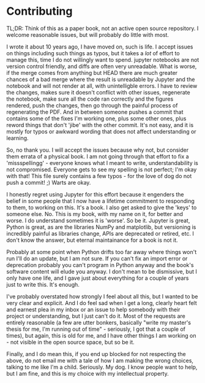 # Contributing

TL;DR: Think of this as a paper book, not an active open source repository. I welcome reasonable issues, but will probably do little with most.

I wrote it about 10 years ago, I have moved on, such is life. I accept issues on things including such things as typos, but it takes a *lot* of effort to manage this, time I do not willingly want to spend. jupyter notebooks are not version control friendly, and diffs are often very unreadable. What is worse, if the merge comes from anything but HEAD there are much greater chances of a bad merge where the result is unreadable by Jupyter and the notebook and will not render at all, with unintelligble errors. I have to review the changes, makes sure it doesn't conflict with other issues, regenerate the notebook, make sure all the code ran correctly and the figures rendered, push the changes, then go through the painful process of regenerating the PDF. And in between someone pushes a commit that contains some of the fixes I'm working one, plus some other ones, plus reword things that don't 'jibe' with the other commit. It's not easy, and it is mostly for typos or awkward wording that does not affect understanding or learning. 

So, no thank you. I will accept the issues because why not, but consider them errata of a physical book. I am not going through that effort to fix a 'missspellingg' - everyone knows what I meant to write, understandability is not compromised. Everyone gets to see my spelling is not perfect; I'm okay with that! This file surely contains a few typos - for the love of dog do not push a commit! ;) Warts are okay.

I honestly regret using Jupyter for this effort because it engenders the belief in some people that I now have a lifetime commitment to responding to them, to working on this. It's a book. I also get asked to give the 'keys' to someone else. No. This is my book, with my name on it, for better and worse. I do understand sometimes it is 'worse'. So be it. Jupyter is great, Python is great, as are the libraries NumPy and matplotlib, but versioning is incredibly painful as libraries change, APIs are deprecated or retired, etc. I don't know the answer, but eternal maintainance for a book is not it. 

Probably at some point when Python drifts too far away where things won't run I'll do an update, but I am not sure. If you can't fix an import error or deprecation probably you can't program in Python anyway and the book's software content will elude you anyway. I don't mean to be dismissive, but I only have one life, and I gave just about everything for a couple of years just to write this. It's enough.

I've probably overstated how strongly I feel about all this, but I wanted to be very clear and explicit. And I do feel sad when I get a long, clearly heart felt and earnest plea in my inbox or an issue to help somebody with their project or understanding, but I just can't do it. Most of the requests are entirely reasonable (a few are utter bonkers, basically "write my master's thesis for me, I'm running out of time" - seriously, I got that a couple of times), but again, this is old for me, and I have other things I am working on - not visible in the open source space, but so be it. 

Finally, and I do mean this, if you end up blocked for not respecting the above, do not email me with a tale of how I am making the wrong choices, talking to me like I'm a child. Seriously. My dog. I know people want to help, but I am fine, and this is my choice with my intellectual property.
